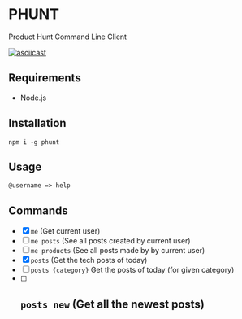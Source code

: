 # PHUNT

Product Hunt Command Line Client

[![asciicast](https://asciinema.org/a/33953.png)](https://asciinema.org/a/33953)

## Requirements

- Node.js

## Installation

```cli
npm i -g phunt
```


## Usage

```cli
@username => help
```


## Commands

- [x] `me` (Get current user)
- [ ] `me posts` (See all posts created by current user)
- [ ] `me products` (See all posts made by by current user)
- [x] `posts` (Get the tech posts of today)
- [ ] `posts {category}` Get the posts of today (for given category)
- [ ] `posts new` (Get all the newest posts)
  - 
